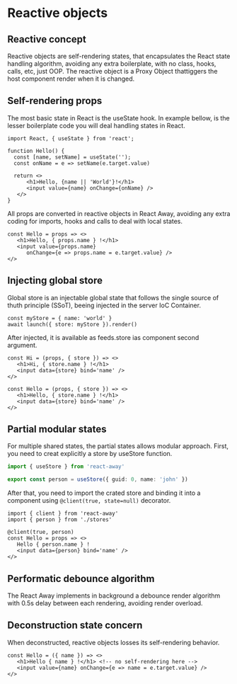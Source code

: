 <script src='../js/index.js'></script>
<style>@import url(../css/index.css);</style> 

# Reactive objects

## Reactive concept

Reactive objects are self-rendering states, that encapsulates the React state handling algorithm, avoiding any extra boilerplate, with no class, hooks, calls, etc, just OOP. The reactive object is a Proxy Object thattiggers the host component render when it is changed.

## Self-rendering props 

The most basic state in React is the useState hook. In example bellow, is the lesser boilerplate code you will deal handling states in React.

```tsx
import React, { useState } from 'react';

function Hello() {
  const [name, setName] = useState('');
  const onName = e => setName(e.target.value)

  return <>
      <h1>Hello, {name || 'World'}!</h1>
      <input value={name} onChange={onName} />
   </>
}
```

All props are converted in reactive objects in React Away, avoiding any extra coding for imports, hooks and calls to deal with local states.

```tsx
const Hello = props => <>   
   <h1>Hello, { props.name } !</h1>
   <input value={props.name} 
      onChange={e => props.name = e.target.value} />
</>
```

## Injecting global store

Global store is an injectable global state that follows the single source of thuth principle (SSoT), beeing injected in the server IoC Container.

```tsx
const myStore = { name: 'world' }
await launch({ store: myStore }).render()
``` 

After injected, it is available as feeds.store ias component second argument.

```tsx
const Hi = (props, { store }) => <>   
   <h1>Hi, { store.name } !</h1>
   <input data={store} bind='name' />
</>

const Hello = (props, { store }) => <>   
   <h1>Hello, { store.name } !</h1>
   <input data={store} bind='name' />
</>
```

## Partial modular states

For multiple shared states, the partial states allows modular approach. First, you need to creat explicitly a store by useStore function.

```ts
import { useStore } from 'react-away'

export const person = useStore({ guid: 0, name: 'john' })
```

After that, you need to import the crated store and binding it into a component using `@client(true, state=null)` decorator.

```tsx
import { client } from 'react-away'
import { person } from './stores'

@client(true, person)
const Hello = props => <>   
   Hello { person.name } !
   <input data={person} bind='name' />
</>
```

## Performatic debounce algorithm

The React Away implements in background a debounce render algorithm with 0.5s delay between each rendering, avoiding render overload.

## Deconstruction state concern

When deconstructed, reactive objects losses its self-rendering behavior. 

```tsx
const Hello = ({ name }) => <>   
   <h1>Hello { name } !</h1> <!-- no self-rendering here -->
   <input value={name} onChange={e => name = e.target.value} />
</>
```